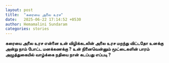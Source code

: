 ```yaml
---
layout: post
title:  "கரையை அலை உரச"
date:   2025-06-22 17:14:52 +0530
author: Hemamalini Sundaram
categories: stories
---
```


**கரையை அலை உரச என்னை உன் விழிக்கடலின் அலை உரச மறந்து விட்டதோ உனக்கு அன்று நாம்
போட்ட மனக்கணக்கு ? உன் நினைவென்னும் மூட்டைகளின் பாரம் அழுத்துகையில் வாழ்க்கை நதியை
நான் கடப்பது எப்படி ?**
